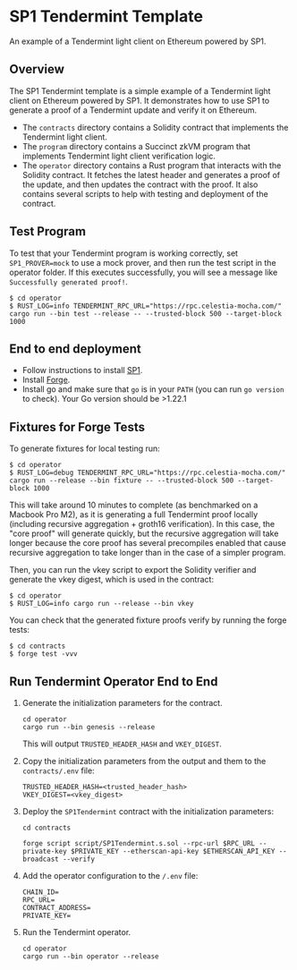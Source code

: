 # SP1 Tendermint Template

An example of a Tendermint light client on Ethereum powered by SP1.

## Overview

The SP1 Tendermint template is a simple example of a Tendermint light client on Ethereum powered by SP1. It demonstrates how to use SP1 to generate a proof of a Tendermint update and verify it on Ethereum.

* The `contracts` directory contains a Solidity contract that implements the Tendermint light client.
* The `program` directory contains a Succinct zkVM program that implements Tendermint light client verification logic.
* The `operator` directory contains a Rust program that interacts with the Solidity contract. It fetches the latest header and generates a proof of the update, and then updates the contract with the proof. It also contains several scripts to help with testing and deployment of the contract.

## Test Program

To test that your Tendermint program is working correctly, set `SP1_PROVER=mock` to use a mock prover, and then run the test script in the operator folder. If this executes successfully, you will see a message like `Successfully generated proof!`.

```shell
$ cd operator
$ RUST_LOG=info TENDERMINT_RPC_URL="https://rpc.celestia-mocha.com/" cargo run --bin test --release -- --trusted-block 500 --target-block 1000
```

## End to end deployment

* Follow instructions to install [SP1](https://succinctlabs.github.io/sp1/).
* Install [Forge](https://book.getfoundry.sh/getting-started/installation.html).
* Install go and make sure that `go` is in your `PATH` (you can run `go version` to check). Your Go version should be >1.22.1

## Fixtures for Forge Tests

To generate fixtures for local testing run:

```shell
$ cd operator
$ RUST_LOG=debug TENDERMINT_RPC_URL="https://rpc.celestia-mocha.com/" cargo run --release --bin fixture -- --trusted-block 500 --target-block 1000
```

This will take around 10 minutes to complete (as benchmarked on a Macbook Pro M2), as it is generating a full Tendermint proof locally (including recursive aggregation + groth16 verification). In this case, the "core proof" will generate quickly, but the recursive aggregation will take longer because the core proof has several precompiles enabled that cause recursive aggregation to take longer than in the case of a simpler program.

Then, you can run the vkey script to export the Solidity verifier and generate the vkey digest, which is used in the contract:

```shell
$ cd operator
$ RUST_LOG=info cargo run --release --bin vkey
```

You can check that the generated fixture proofs verify by running the forge tests:
```shell
$ cd contracts
$ forge test -vvv
```

## Run Tendermint Operator End to End

1. Generate the initialization parameters for the contract.

    ```shell
    cd operator
    cargo run --bin genesis --release
    ```

    This will output `TRUSTED_HEADER_HASH` and `VKEY_DIGEST`.

2. Copy the initialization parameters from the output and them to the `contracts/.env` file:

    ```shell
    TRUSTED_HEADER_HASH=<trusted_header_hash>
    VKEY_DIGEST=<vkey_digest>
    ```

3. Deploy the `SP1Tendermint` contract with the initialization parameters:

    ```shell
    cd contracts

    forge script script/SP1Tendermint.s.sol --rpc-url $RPC_URL --private-key $PRIVATE_KEY --etherscan-api-key $ETHERSCAN_API_KEY --broadcast --verify
    ```

4. Add the operator configuration to the `/.env` file:
    ```shell
    CHAIN_ID=
    RPC_URL=
    CONTRACT_ADDRESS=
    PRIVATE_KEY=
    ```

5. Run the Tendermint operator.
    ```shell
    cd operator
    cargo run --bin operator --release
    ```

